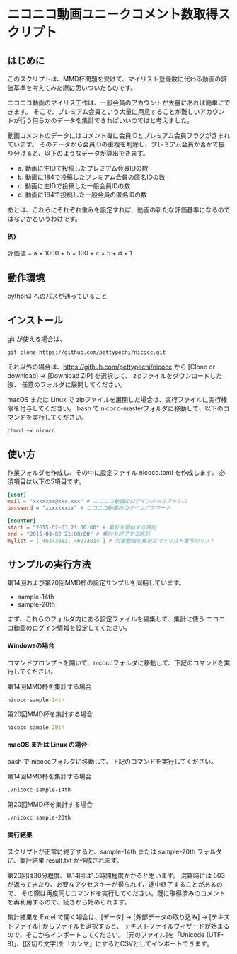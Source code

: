 # ニコニコ動画ユニークコメント数取得スクリプト

## はじめに
このスクリプトは、MMD杯問題を受けて、マイリスト登録数に代わる動画の評価基準を考えてみた際に思いついたものです。

ニコニコ動画のマイリス工作は、一般会員のアカウントが大量にあれば簡単にできます。
そこで、プレミアム会員という大量に用意することが難しいアカウントが行う何らかのデータを集計できればいいのではと考えました。

動画コメントのデータにはコメント毎に会員IDとプレミアム会員フラグが含まれています。
そのデータから会員IDの重複を削除し、プレミアム会員か否かで振り分けると、以下のようなデータが算出できます。

- a. 動画に生IDで投稿したプレミアム会員IDの数
- b. 動画に184で投稿したプレミアム会員の匿名IDの数
- c. 動画に生IDで投稿した一般会員IDの数
- d. 動画に184で投稿した一般会員の匿名IDの数

あとは、これらにそれぞれ重みを設定すれば、動画の新たな評価基準になるのではないかというわけです。

#### 例)
評価値 = a × 1000 + b × 100 + c × 5 + d × 1

## 動作環境
python3 へのパスが通っていること

## インストール

git が使える場合は、

```bash
git clone https://github.com/pettypechi/nicocc.git
```

それ以外の場合は、https://github.com/pettypechi/nicocc から [Clone or download] → [Download ZIP] を選択して、
zipファイルをダウンロードした後、 任意のフォルダに展開してください。

macOS または Linux で zipファイルを展開した場合は、実行ファイルに実行権限を付与してください。
bash で nicocc-masterフォルダに移動して、以下のコマンドを実行してください。

```bash
chmod +x nicocc
```

## 使い方
作業フォルダを作成し、その中に設定ファイル nicocc.toml を作成します。
必須項目は以下の5項目です。

```toml
[user]
mail = "xxxxxxx@xxx.xxx" # ニコニコ動画のログインメールアドレス
password = "xxxxxxxxx" # ニコニコ動画のログインパスワード

[counter]
start = "2015-02-03 21:00:00" # 集計を開始する時刻
end = "2015-03-02 21:00:00" # 集計を終了する時刻
mylist = [ 46273813, 46273814 ] # 対象動画を集めたマイリスト番号のリスト
```



## サンプルの実行方法
第14回および第20回MMD杯の設定サンプルを同梱しています。

- sample-14th
- sample-20th

まず、これらのフォルダ内にある設定ファイルを編集して、集計に使う
ニコニコ動画のログイン情報を設定してください。

#### Windowsの場合
コマンドプロンプトを開いて、nicoccフォルダに移動して、下記のコマンドを実行してください。

第14回MMD杯を集計する場合
```cmd
nicocc sample-14th
```

第20回MMD杯を集計する場合
```cmd
nicocc sample-20th
```

#### macOS または Linux の場合
bash で nicoccフォルダに移動して、下記のコマンドを実行してください。

第14回MMD杯を集計する場合
```bash
./nicocc sample-14th
```

第20回MMD杯を集計する場合
```bash
./nicocc sample-20th
```

#### 実行結果
スクリプトが正常に終了すると、sample-14th または sample-20th フォルダに、集計結果 result.txt が作成されます。

第20回は30分程度、第14回は1.5時間程度かかると思います。
混雑時には 503 が返ってきたり、必要なアクセスキーが得られず、途中終了することがあるので、
その際は再度同じコマンドを実行してください。既に取得済みのコメントを再利用するので、続きから始められます。

集計結果を Excel で開く場合は、[データ] → [外部データの取り込み] → [テキストファイル] からファイルを選択すると、
テキストファイルウィザードが始まるので、そこからインポートしてください。
[元のファイル]を「Unicode (UTF-8)」、[区切り文字]を「カンマ」にするとCSVとしてインポートできます。
